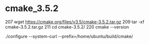 # cmake_3.5.2


  207  wget https://cmake.org/files/v3.5/cmake-3.5.2.tar.gz
  209  tar -xf cmake-3.5.2.tar.gz
  211  cd cmake-3.5.2/
  220  cmake --version

./configure --system-curl  --prefix=/home/ubuntu/build/cmake/


